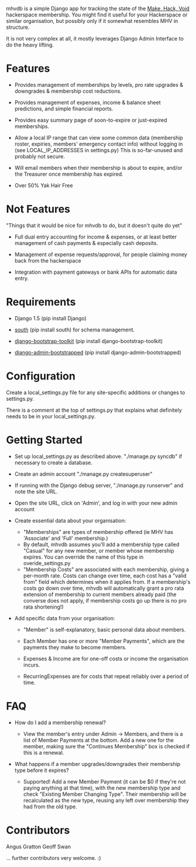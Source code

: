 mhvdb is a simple Django app for tracking the state of the [Make, Hack, Void](http://www.makehackvoid.com/)
hackerspace membership. You might find it useful for your Hackerspace or similar organisation, but possibly only if it somewhat resembles MHV in structure.

It is not very complex at all, it mostly leverages Django Admin Interface to do the heavy lifting.

Features
========

* Provides management of memberships by levels, pro rate upgrades &
  downgrades & membership cost reductions.

* Provides management of expenses, income & balance sheet predictions,
  and simple financial reports.

* Provides easy summary page of soon-to-expire or just-expired memberships.

* Allow a local IP range that can view some common data (membership
  roster, expiries, members' emergency contact info) without logging in
  (see LOCAL_IP_ADDRESSES in settings.py) This is so-far-unused and
  probably not secure.

* Will email members when their membership is about to expire, and/or the Treasurer once membership has expired.

* Over 50% Yak Hair Free

Not Features
============

"Things that it would be nice for mhvdb to do, but it doesn't quite do yet"

* Full dual entry accounting for income & expenses, or at least better
  management of cash payments & especially cash deposits.

* Management of expense requests/approval, for people claiming money back from the hackerspace

* Integration with payment gateways or bank APIs for automatic data entry.


Requirements
============

* Django 1.5 (pip install Django)

* [south](http://south.aeracode.org/) (pip install south) for schema management.

* [django-bootstrap-toolkit](https://github.com/dyve/django-bootstrap-toolkit) (pip install django-bootstrap-toolkit)

* [django-admin-bootstrapped](https://github.com/riccardo-forina/django-admin-bootstrapped) (pip install django-admin-bootstrapped)

Configuration
=============

Create a local_settings.py file for any site-specific additions or changes to settings.py.

There is a comment at the top of settings.py that explains what definitely needs to be in your local_settings.py.


Getting Started
===============

* Set up local_settings.py as described above. "./manage.py syncdb" if necessary to create a database.

* Create an admin account "./manage.py createsuperuser"

* If running with the Django debug server, "./manage.py runserver" and note the site URL.

* Open the site URL, click on 'Admin', and log in with your new admin account

* Create essential data about your organisation:
  + "Memberships" are types of membership offered (ie MHV has 'Associate' and 'Full' membership.)
  + By default, mhvdb assumes you'll add a membership type called "Casual" for any new member, or member whose membership expires. You can override the name of this type in overide_settings.py
  + "Membership Costs" are associated with each membership, giving a per-month rate. Costs can change over time, each cost has a "valid from" field which determines when it applies from. If a membership's costs go down over time, mhvdb will automatically grant a pro rata extension of membership to current members already paid (the converse does not apply, if membership costs go up there is no pro rata shortening!)

* Add specific data from your organisation:
  + "Member" is self-explanatory, basic personal data about members.
  + Each Member has one or more "Member Payments", which are the payments they make to become members.

  + Expenses & Income are for one-off costs or income the organisation incurs.

  + RecurringExpenses are for costs that repeat reliably over a period of time.


FAQ
===

* How do I add a membership renewal?
  + View the member's entry under Admin -> Members, and there is a list of Member Payments at the bottom.
    Add a new one for the member, making sure the "Continues Membership" box is checked if this is a renewal.

* What happens if a member upgrades/downgrades their membership type before it expires?
  +  Supported! Add a new Member Payment (it can be $0 if they're not paying anything at that time), with the
     new membership type and check "Existing Member Changing Type". Their membership will be
     recalculated as the new type, reusing any left over membership they had from the old type.


Contributors
============

Angus Gratton
Geoff Swan

... further contributors very welcome. :)

